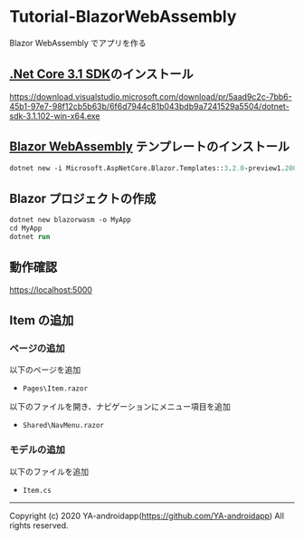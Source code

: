 # Tutorial-BlazorWebAssembly

Blazor WebAssembly でアプリを作る

## [.Net Core 3.1 SDK](https://dotnet.microsoft.com/download/dotnet-core/3.1)のインストール

https://download.visualstudio.microsoft.com/download/pr/5aad9c2c-7bb6-45b1-97e7-98f12cb5b63b/6f6d7944c81b043bdb9a7241529a5504/dotnet-sdk-3.1.102-win-x64.exe

## [Blazor WebAssembly](https://docs.microsoft.com/ja-jp/aspnet/core/blazor/hosting-models?view=aspnetcore-3.1#blazor-webassembly) テンプレートのインストール

```ps
dotnet new -i Microsoft.AspNetCore.Blazor.Templates::3.2.0-preview1.20073.1
```

## Blazor プロジェクトの作成

```ps
dotnet new blazorwasm -o MyApp
cd MyApp
dotnet run
```

## 動作確認

[https://localhost:5000](https://localhost:5000)

## Item の追加

### ページの追加

以下のページを追加

- `Pages\Item.razor`

以下のファイルを開き、ナビゲーションにメニュー項目を追加

- `Shared\NavMenu.razor`

### モデルの追加

以下のファイルを追加

- `Item.cs`

---

Copyright (c) 2020 YA-androidapp(https://github.com/YA-androidapp) All rights reserved.
